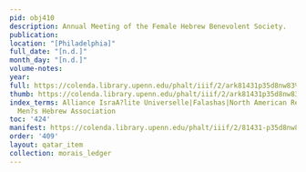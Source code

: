 ```yaml
---
pid: obj410
description: Annual Meeting of the Female Hebrew Benevolent Society.
publication:
location: "[Philadelphia]"
full_date: "[n.d.]"
month_day: "[n.d.]"
volume-notes:
year:
full: https://colenda.library.upenn.edu/phalt/iiif/2/ark81431p35d8nw83%2FSHA256E-s8257907--8f176cb01e9d80dcfcb9603a5ace45aa8c1e06328fe328f55b4af24311e763ba.jpeg/full/3500,/0/default.jpg
thumb: https://colenda.library.upenn.edu/phalt/iiif/2/ark81431p35d8nw83%2FSHA256E-s8257907--8f176cb01e9d80dcfcb9603a5ace45aa8c1e06328fe328f55b4af24311e763ba.jpeg/full/!200,200/0/default.jpg
index_terms: Alliance IsraA?lite Universelle|Falashas|North American Review|Young
  Men?s Hebrew Association
toc: '424'
manifest: https://colenda.library.upenn.edu/phalt/iiif/2/81431-p35d8nw83/manifest
order: '409'
layout: qatar_item
collection: morais_ledger
---
```


